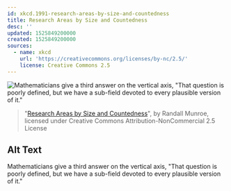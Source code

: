 ```yaml
---
id: xkcd.1991-research-areas-by-size-and-countedness
title: Research Areas by Size and Countedness
desc: ''
updated: 1525849200000
created: 1525849200000
sources:
  - name: xkcd
    url: 'https://creativecommons.org/licenses/by-nc/2.5/'
    license: Creative Commons 2.5
---
```

![Mathematicians give a third answer on the vertical axis, "That question is poorly defined, but we have a sub-field devoted to every plausible version of it."](https://imgs.xkcd.com/comics/research_areas_by_size_and_countedness.png)
> "[Research Areas by Size and Countedness](https://xkcd.com/1991/)", by Randall Munroe, licensed under Creative Commons Attribution-NonCommercial 2.5 License

## Alt Text
Mathematicians give a third answer on the vertical axis, "That question is poorly defined, but we have a sub-field devoted to every plausible version of it."
